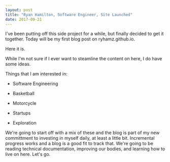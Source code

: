 ```yaml
---
layout: post
title: "Ryan Hamilton, Software Engineer, Site Launched"
date: 2017-09-21
---
```


I've been putting off this side project for a while, but finally decided to get it together. Today will be my first blog post on ryhamz.github.io.

Here it is.

While I'm not sure if I ever want to steamline the content on here, I do have some ideas.

Things that I am interested in:

* Software Engineering

* Basketball

* Motorcycle

* Startups

* Exploration


We're going to start off with a mix of these and the blog is part of my new committment to investing in myself daily, at least a little bit. Incremental progress works and a blog is a good fit to track that. We're going to be reading technical documentation, improving our bodies, and learning how to live on here. Let's go.